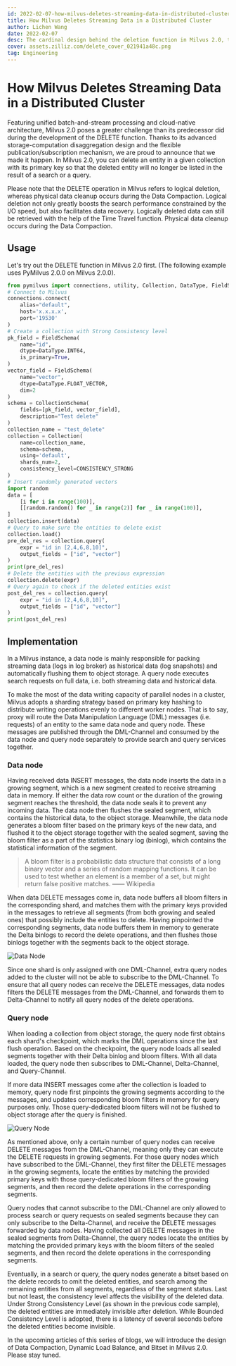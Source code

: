 ```yaml
---
id: 2022-02-07-how-milvus-deletes-streaming-data-in-distributed-cluster.md
title: How Milvus Deletes Streaming Data in a Distributed Cluster
author: Lichen Wang
date: 2022-02-07
desc: The cardinal design behind the deletion function in Milvus 2.0, the world's most advanced vector database.
cover: assets.zilliz.com/delete_cover_021941a48c.png
tag: Engineering
---
```


# How Milvus Deletes Streaming Data in a Distributed Cluster

Featuring unified batch-and-stream processing and cloud-native architecture, Milvus 2.0 poses a greater challenge than its predecessor did during the development of the DELETE function. Thanks to its advanced storage-computation disaggregation design and the flexible publication/subscription mechanism, we are proud to announce that we made it happen. In Milvus 2.0, you can delete an entity in a given collection with its primary key so that the deleted entity will no longer be listed in the result of a search or a query.

Please note that the DELETE operation in Milvus refers to logical deletion, whereas physical data cleanup occurs during the Data Compaction. Logical deletion not only greatly boosts the search performance constrained by the I/O speed, but also facilitates data recovery. Logically deleted data can still be retrieved with the help of the Time Travel function. Physical data cleanup occurs during the Data Compaction.

## Usage

Let's try out the DELETE function in Milvus 2.0 first. (The following example uses PyMilvus 2.0.0 on Milvus 2.0.0).

```python
from pymilvus import connections, utility, Collection, DataType, FieldSchema, CollectionSchema
# Connect to Milvus
connections.connect(
    alias="default", 
    host='x.x.x.x', 
    port='19530'
)
# Create a collection with Strong Consistency level
pk_field = FieldSchema(
    name="id", 
    dtype=DataType.INT64, 
    is_primary=True, 
)
vector_field = FieldSchema(
    name="vector", 
    dtype=DataType.FLOAT_VECTOR, 
    dim=2
)
schema = CollectionSchema(
    fields=[pk_field, vector_field], 
    description="Test delete"
)
collection_name = "test_delete"
collection = Collection(
    name=collection_name, 
    schema=schema, 
    using='default', 
    shards_num=2,
    consistency_level=CONSISTENCY_STRONG
)
# Insert randomly generated vectors
import random
data = [
    [i for i in range(100)],
    [[random.random() for _ in range(2)] for _ in range(100)],
]
collection.insert(data)
# Query to make sure the entities to delete exist
collection.load()
pre_del_res = collection.query(
    expr = "id in [2,4,6,8,10]",
    output_fields = ["id", "vector"]
)
print(pre_del_res)
# Delete the entities with the previous expression
collection.delete(expr)
# Query again to check if the deleted entities exist
post_del_res = collection.query(
    expr = "id in [2,4,6,8,10]",
    output_fields = ["id", "vector"]
)
print(post_del_res)
```

## Implementation

In a Milvus instance, a data node is mainly responsible for packing streaming data (logs in log broker) as historical data (log snapshots) and automatically flushing them to object storage. A query node executes search requests on full data, i.e. both streaming data and historical data.

To make the most of the data writing capacity of parallel nodes in a cluster, Milvus adopts a sharding strategy based on primary key hashing to distribute writing operations evenly to different worker nodes. That is to say, proxy will route the Data Manipulation Language (DML) messages (i.e. requests) of an entity to the same data node and query node. These messages are published through the DML-Channel and consumed by the data node and query node separately to provide search and query services together.

### Data node

Having received data INSERT messages, the data node inserts the data in a growing segment, which is a new segment created to receive streaming data in memory. If either the data row count or the duration of the growing segment reaches the threshold, the data node seals it to prevent any incoming data. The data node then flushes the sealed segment, which contains the historical data, to the object storage. Meanwhile, the data node generates a bloom filter based on the primary keys of the new data, and flushed it to the object storage together with the sealed segment, saving the bloom filter as a part of the statistics binary log (binlog), which contains the statistical information of the segment.

> A bloom filter is a probabilistic data structure that consists of a long binary vector and a series of random mapping functions. It can be used to test whether an element is a member of a set, but might return false positive matches.           —— Wikipedia

When data DELETE messages come in, data node buffers all bloom filters in the corresponding shard, and matches them with the primary keys provided in the messages to retrieve all segments (from both growing and sealed ones) that possibly include the entities to delete. Having pinpointed the corresponding segments, data node buffers them in memory to generate the Delta binlogs to record the delete operations, and then flushes those binlogs together with the segments back to the object storage.

![Data Node](https://assets.zilliz.com/data_node_2397ad70c3.png "DELETE workflow in data node")

Since one shard is only assigned with one DML-Channel, extra query nodes added to the cluster will not be able to subscribe to the DML-Channel. To ensure that all query nodes can receive the DELETE messages, data nodes filters the DELETE messages from the DML-Channel, and forwards them to Delta-Channel to notify all query nodes of the delete operations.

### Query node

When loading a collection from object storage, the query node first obtains each shard's checkpoint, which marks the DML operations since the last flush operation. Based on the checkpoint, the query node loads all sealed segments together with their Delta binlog and bloom filters. With all data loaded, the query node then subscribes to DML-Channel, Delta-Channel, and Query-Channel.

If more data INSERT messages come after the collection is loaded to memory, query node first pinpoints the growing segments according to the messages, and updates corresponding bloom filters in memory for query purposes only. Those query-dedicated bloom filters will not be flushed to object storage after the query is finished.

![Query Node](https://assets.zilliz.com/query_node_a78b1d664f.png "DELETE workflow in query node")

As mentioned above, only a certain number of query nodes can receive DELETE messages from the DML-Channel, meaning only they can execute the DELETE requests in growing segments. For those query nodes which have subscribed to the DML-Channel, they first filter the DELETE messages in the growing segments, locate the entities by matching the provided primary keys with those query-dedicated bloom filters of the growing segments, and then record the delete operations in the corresponding segments. 

Query nodes that cannot subscribe to the DML-Channel are only allowed to process search or query requests on sealed segments because they can only subscribe to the Delta-Channel, and receive the DELETE messages forwarded by data nodes. Having collected all DELETE messages in the sealed segments from Delta-Channel, the query nodes locate the entities by matching the provided primary keys with the bloom filters of the sealed segments, and then record the delete operations in the corresponding segments.

Eventually, in a search or query, the query nodes generate a bitset based on the delete records to omit the deleted entities, and search among the remaining entities from all segments, regardless of the segment status. Last but not least, the consistency level affects the visibility of the deleted data. Under Strong Consistency Level (as shown in the previous code sample), the deleted entities are immediately invisible after deletion. While Bounded Consistency Level is adopted, there is a latency of several seconds before the deleted entities become invisible.

In the upcoming articles of this series of blogs, we will introduce the design of Data Compaction, Dynamic Load Balance, and Bitset in Milvus 2.0. Please stay tuned.
